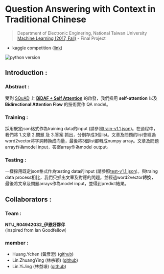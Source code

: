 # Question Answering with Context in Traditional Chinese
> Department of Electronic Enginering, National Taiwan University \
> [Machine Learning (2017, Fall)](http://speech.ee.ntu.edu.tw/~tlkagk/courses_ML17_2.html) - Final Project
- kaggle competition ([link](https://www.kaggle.com/c/ml-2017fall-final-chinese-qa/leaderboard))

![![python version](https://img.shields.io/badge/python-3.6-blue.svg)](https://www.python.org/downloads/release/python-360/)

## Introduction :
### Abstract :
受到 [SQuAD](https://rajpurkar.github.io/SQuAD-explorer/) 上 **[BiDAF + Self Attention](https://arxiv.org/abs/1611.01603)** 的啟發，我們採用 **self-attention** 以及 **Bidirectional Attention Flow** 的技術實作 QA model。

### Training :
採用既定json格式作為training data的input (請參照[train-v1.1.json](./data/train-v1.1.json))。在過程中，我們將 1.文章 2.問題 及 3.答案 抓出，分別存成3個list。文章及問題的list會經過word2vector將字詞轉換成向量，最後將3個list都轉成numpy array。文章及問題array作為model input，答案array作為model output。

### Testing :
一樣採用既定json格式作為testing data的input (請參照[test-v1.1.json](./data/test-v1.1.json))。與traing data process相比，我們只抓出文章及對應的問題，並經過word2vector轉換，最後將文章及問題arrays作為model input，並得到predict結果。

## Collaborators : 
### Team :
**NTU_R04942032_伊恩好夥伴** \
(inspired from Ian Goodfellow)

### member :
- Huang.Ychen (黃彥澄) ([github](#))
- Lin.ZhuangYing (林宗穎) ([github](#))
- Lin.YiJing (林益璟) ([github](#))

